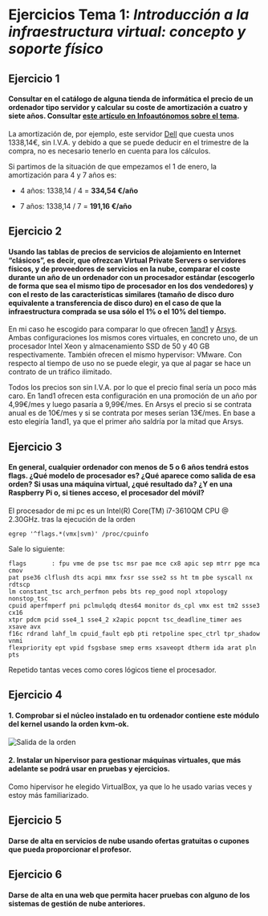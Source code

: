 # Ejercicios Tema 1: _Introducción a la infraestructura virtual: concepto y soporte físico_

## Ejercicio 1
 #### Consultar en el catálogo de alguna tienda de informática el precio de un ordenador tipo servidor y calcular su coste de amortización a cuatro y siete años. Consultar [este artículo en Infoautónomos sobre el tema](https://infoautonomos.eleconomista.es/consultas-a-la-comunidad/988/).

La amortización de, por ejemplo, este servidor [Dell](https://www.dell.com/es-es/work/shop/servidores-almacenamiento-y-redes/smart-value-flexi-poweredge-t640-8x35-3104-1x8gb-1x300gb-15k-sas-h330-3y-nbd/spd/poweredge-t640/pet6401) que cuesta unos 1338,14€, sin I.V.A. y debido a que se puede deducir en el trimestre de la compra, no es necesario tenerlo en cuenta para los cálculos.

Si partimos de la situación de que empezamos el 1 de enero, la amortización para 4 y 7 años es:
- 4 años: 1338,14 / 4 = **334,54 €/año**

- 7 años: 1338,14 / 7 = **191,16 €/año**

<!-- https://getquipu.com/blog/como-amortizo-los-bienes-de-inversion/ -->

## Ejercicio 2
 #### Usando las tablas de precios de servicios de alojamiento en Internet “clásicos”, es decir, que ofrezcan Virtual Private Servers o servidores físicos, y de proveedores de servicios en la nube, comparar el coste durante un año de un ordenador con un procesador estándar (escogerlo de forma que sea el mismo tipo de procesador en los dos vendedores) y con el resto de las características similares (tamaño de disco duro equivalente a transferencia de disco duro) en el caso de que la infraestructura comprada se usa sólo el 1% o el 10% del tiempo.

 En mi caso he escogido para comparar lo que ofrecen [1and1](https://www.1and1.es/servidores-virtuales) y [Arsys](https://www.arsys.es/servidores/vps). Ambas configuraciones los mismos cores virtuales, en concreto uno, de un procesador Intel Xeon y almacenamiento SSD de 50 y 40 GB respectivamente. También ofrecen el mismo hypervisor: VMware. Con respecto al tiempo de uso no se puede elegir, ya que al pagar se hace un contrato de un tráfico ilimitado.

 Todos los precios son sin I.V.A. por lo que el precio final sería un poco más caro. En 1and1 ofrecen esta configuración en una promoción de un año por 4,99€/mes y luego pasaría a 9,99€/mes. En Arsys el precio si se contrata anual es de 10€/mes y si se contrata por meses serían 13€/mes. En base a esto elegiría 1and1, ya que el primer año saldría por la mitad que Arsys.
## Ejercicio 3
  #### En general, cualquier ordenador con menos de 5 o 6 años tendrá estos flags. ¿Qué modelo de procesador es? ¿Qué aparece como salida de esa orden? Si usas una máquina virtual, ¿qué resultado da? ¿Y en una Raspberry Pi o, si tienes acceso, el procesador del móvil?

  El procesador de mi pc es un Intel(R) Core(TM) i7-3610QM CPU @ 2.30GHz. tras la ejecución de la orden

    egrep '^flags.*(vmx|svm)' /proc/cpuinfo

<!-- ** -->

  Sale lo siguiente:

    flags		: fpu vme de pse tsc msr pae mce cx8 apic sep mtrr pge mca cmov
    pat pse36 clflush dts acpi mmx fxsr sse sse2 ss ht tm pbe syscall nx rdtscp
    lm constant_tsc arch_perfmon pebs bts rep_good nopl xtopology nonstop_tsc
    cpuid aperfmperf pni pclmulqdq dtes64 monitor ds_cpl vmx est tm2 ssse3 cx16
    xtpr pdcm pcid sse4_1 sse4_2 x2apic popcnt tsc_deadline_timer aes xsave avx
    f16c rdrand lahf_lm cpuid_fault epb pti retpoline spec_ctrl tpr_shadow vnmi
    flexpriority ept vpid fsgsbase smep erms xsaveopt dtherm ida arat pln pts

Repetido tantas veces como cores lógicos tiene el procesador.

## Ejercicio 4
  #### 1. Comprobar si el núcleo instalado en tu ordenador contiene este módulo del kernel usando la orden kvm-ok.

  ![Salida de la orden](https://www.dropbox.com/s/bw1rb54idtjgobb/kvm-ok.png?dl=0)

  #### 2. Instalar un hipervisor para gestionar máquinas virtuales, que más adelante se podrá usar en pruebas y ejercicios.

  Como hipervisor he elegido VirtualBox, ya que lo he usado varias veces y estoy más familiarizado.

## Ejercicio 5
  #### Darse de alta en servicios de nube usando ofertas gratuitas o cupones que pueda proporcionar el profesor.

## Ejercicio 6
  #### Darse de alta en una web que permita hacer pruebas con alguno de los sistemas de gestión de nube anteriores.
